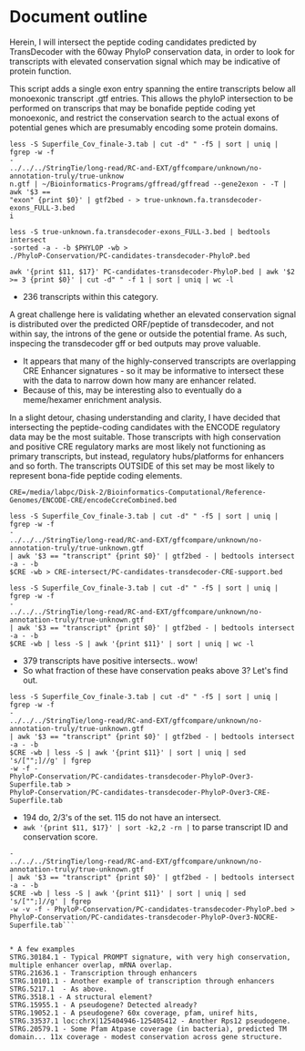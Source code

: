 # Document outline 
Herein, I will intersect the peptide coding candidates predicted by
TransDecoder with the 60way PhyloP conservation data, in order to look for
transcripts with elevated conservation signal which may be indicative of
protein function.    

This script adds a single exon entry spanning the entire transcripts below all
monoexonic transcript .gtf entries. This allows the phyloP intersection to be
performed on transcrips that may be bonafide peptide coding yet monoexonic, and
restrict the conservation search to the actual exons of potential genes which
are presumably encoding some protein domains.     

```
less -S Superfile_Cov_finale-3.tab | cut -d" " -f5 | sort | uniq | fgrep -w -f
-
../../../StringTie/long-read/RC-and-EXT/gffcompare/unknown/no-annotation-truly/true-unknow
n.gtf | ~/Bioinformatics-Programs/gffread/gffread --gene2exon - -T | awk '$3 ==
"exon" {print $0}' | gtf2bed - > true-unknown.fa.transdecoder-exons_FULL-3.bed    
i

less -S true-unknown.fa.transdecoder-exons_FULL-3.bed | bedtools intersect
-sorted -a - -b $PHYLOP -wb >
./PhyloP-Conservation/PC-candidates-transdecoder-PhyloP.bed     
```

`awk '{print $11, $17}' PC-candidates-transdecoder-PhyloP.bed | awk '$2 >= 3 {print $0}' | cut -d" " -f 1 | sort | uniq | wc -l`
* 236 transcripts within this category.      

A great challenge here is validating whether an elevated conservation signal is
distributed over the predicted ORF/peptide of transdecoder, and not within
say, the introns of the gene or outside the potential frame. As such, inspecing the transdecoder gff or bed outputs may prove valuable. 

* It appears that many of the highly-conserved transcripts are overlapping CRE
Enhancer signatures - so it may be informative to intersect these with the
data to narrow down how many are enhancer related.     
* Because of this, may be interesting also to eventually do a meme/hexamer enrichment analysis.     


In a slight detour, chasing understanding and clarity, I have decided that
intersecting the peptide-coding candidates with the ENCODE regulatory data may
be the most suitable. Those transcripts with high conservation and positive CRE
regulatory marks are most likely not functioning as primary transcripts, but
instead, regulatory hubs/platforms for enhancers and so forth. The transcripts
OUTSIDE of this set may be most likely to represent bona-fide peptide coding
elements.    

```
CRE=/media/labpc/Disk-2/Bioinformatics-Computational/Reference-Genomes/ENCODE-CRE/encodeCcreCombined.bed 

less -S Superfile_Cov_finale-3.tab | cut -d" " -f5 | sort | uniq | fgrep -w -f
-
../../../StringTie/long-read/RC-and-EXT/gffcompare/unknown/no-annotation-truly/true-unknown.gtf
| awk '$3 == "transcript" {print $0}' | gtf2bed - | bedtools intersect -a - -b
$CRE -wb > CRE-intersect/PC-candidates-transdecoder-CRE-support.bed

less -S Superfile_Cov_finale-3.tab | cut -d" " -f5 | sort | uniq | fgrep -w -f
-
../../../StringTie/long-read/RC-and-EXT/gffcompare/unknown/no-annotation-truly/true-unknown.gtf
| awk '$3 == "transcript" {print $0}' | gtf2bed - | bedtools intersect -a - -b
$CRE -wb | less -S | awk '{print $11}' | sort | uniq | wc -l    
```     
* 379 transcripts have positive intersects.. wow! 
* So what fraction of these have conservation peaks above 3? Let's find out. 

```    
less -S Superfile_Cov_finale-3.tab | cut -d" " -f5 | sort | uniq | fgrep -w -f
-
../../../StringTie/long-read/RC-and-EXT/gffcompare/unknown/no-annotation-truly/true-unknown.gtf
| awk '$3 == "transcript" {print $0}' | gtf2bed - | bedtools intersect -a - -b
$CRE -wb | less -S | awk '{print $11}' | sort | uniq | sed 's/["";]//g' | fgrep
-w -f -
PhyloP-Conservation/PC-candidates-transdecoder-PhyloP-Over3-Superfile.tab >
PhyloP-Conservation/PC-candidates-transdecoder-PhyloP-Over3-CRE-Superfile.tab
```

* 194 do, 2/3's of the set. 115 do not have an intersect.   
* `awk '{print $11, $17}' | sort -k2,2 -rn |` to parse transcript ID and conservation score.     

```less -S Superfile_Cov_finale-3.tab | cut -d" " -f5 | sort | uniq | fgrep -w -f
-
../../../StringTie/long-read/RC-and-EXT/gffcompare/unknown/no-annotation-truly/true-unknown.gtf
| awk '$3 == "transcript" {print $0}' | gtf2bed - | bedtools intersect -a - -b
$CRE -wb | less -S | awk '{print $11}' | sort | uniq | sed 's/["";]//g' | fgrep
-w -v -f - PhyloP-Conservation/PC-candidates-transdecoder-PhyloP.bed >
PhyloP-Conservation/PC-candidates-transdecoder-PhyloP-Over3-NOCRE-Superfile.tab```      


* A few examples
STRG.30184.1 - Typical PROMPT signature, with very high conservation, multiple enhancer overlap, mRNA overlap.    
STRG.21636.1 - Transcription through enhancers 
STRG.10101.1 - Another example of transcription through enhancers 
STRG.5217.1  - As above.
STRG.3518.1 - A structural element?     
STRG.15955.1 - A pseudogene? Detected already?   
STRG.19052.1 - A pseudogene? 60x coverage, pfam, uniref hits, 
STRG.33537.1 loc:chrX|125404946-125405412 - Another Rps12 pseudogene.     
STRG.20579.1 - Some Pfam Atpase coverage (in bacteria), predicted TM domain... 11x coverage - modest conservation across gene structure.     






